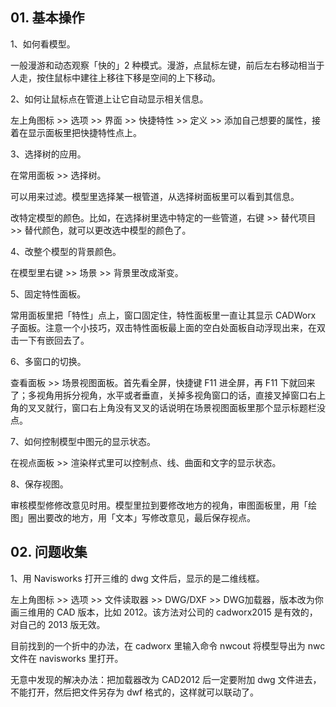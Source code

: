 ## 01. 基本操作

1、如何看模型。

一般漫游和动态观察「快的」2 种模式。漫游，点鼠标左键，前后左右移动相当于人走，按住鼠标中建往上移往下移是空间的上下移动。

2、如何让鼠标点在管道上让它自动显示相关信息。

左上角图标 >> 选项 >> 界面 >> 快捷特性 >> 定义 >> 添加自己想要的属性，接着在显示面板里把快捷特性点上。

3、选择树的应用。

在常用面板 >> 选择树。

可以用来过滤。模型里选择某一根管道，从选择树面板里可以看到其信息。

改特定模型的颜色。比如，在选择树里选中特定的一些管道，右键 >> 替代项目 >> 替代颜色，就可以更改选中模型的颜色了。

4、改整个模型的背景颜色。

在模型里右键 >> 场景 >> 背景里改成渐变。

5、固定特性面板。

常用面板里把「特性」点上，窗口固定住，特性面板里一直让其显示 CADWorx 子面板。注意一个小技巧，双击特性面板最上面的空白处面板自动浮现出来，在双击一下有嵌回去了。

6、多窗口的切换。

查看面板 >> 场景视图面板。首先看全屏，快捷键 F11 进全屏，再 F11 下就回来了；多视角用拆分视角，水平或者垂直，关掉多视角窗口的话，直接叉掉窗口右上角的叉叉就行，窗口右上角没有叉叉的话说明在场景视图面板里那个显示标题栏没点。

7、如何控制模型中图元的显示状态。

在视点面板 >> 渲染样式里可以控制点、线、曲面和文字的显示状态。

8、保存视图。

审核模型修修改意见时用。模型里拉到要修改地方的视角，审图面板里，用「绘图」圈出要改的地方，用「文本」写修改意见，最后保存视点。

## 02. 问题收集

1、用 Navisworks 打开三维的 dwg 文件后，显示的是二维线框。

左上角图标 >> 选项 >> 文件读取器 >> DWG/DXF >> DWG加载器，版本改为你画三维用的 CAD 版本，比如 2012。该方法对公司的 cadworx2015 是有效的，对自己的 2013 版无效。

目前找到的一个折中的办法，在 cadworx 里输入命令 nwcout 将模型导出为 nwc 文件在 navisworks 里打开。

无意中发现的解决办法：把加载器改为 CAD2012 后一定要附加 dwg 文件进去，不能打开，然后把文件另存为 dwf 格式的，这样就可以联动了。

